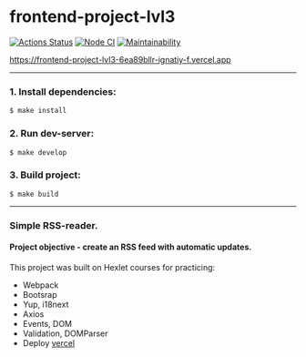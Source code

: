 # frontend-project-lvl3

[![Actions Status](https://github.com/ignatiy-f/frontend-project-lvl3/workflows/hexlet-check/badge.svg)](https://github.com/ignatiy-f/frontend-project-lvl3/actions)
[![Node CI](https://github.com/ignatiy-f/frontend-project-lvl3/actions/workflows/node.js.yml/badge.svg)](https://github.com/ignatiy-f/frontend-project-lvl3/actions/workflows/node.js.yml)
[![Maintainability](https://api.codeclimate.com/v1/badges/1a8ab5a6a216b71e539f/maintainability)](https://codeclimate.com/github/ignatiy-f/frontend-project-lvl3/maintainability)


https://frontend-project-lvl3-6ea89bllr-ignatiy-f.vercel.app

---

### 1. Install dependencies:

```
$ make install
```
### 2. Run dev-server:

```
$ make develop
```
### 3. Build project:

```
$ make build
```
---
### Simple RSS-reader.
#### Project objective - create an RSS feed with automatic updates.
This project was built on Hexlet courses for practicing:

* Webpack
* Bootsrap
* Yup, i18next
* Axios
* Events, DOM
* Validation, DOMParser 
* Deploy [vercel](https://vercel.com/)